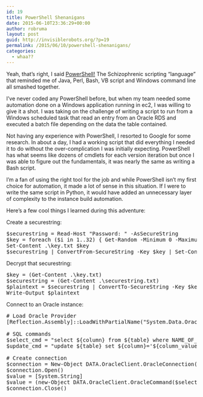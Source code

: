 ```yaml
---
id: 19
title: PowerShell Shenanigans
date: 2015-06-10T23:36:29+00:00
author: robruma
layout: post
guid: http://invisiblerobots.org/?p=19
permalink: /2015/06/10/powershell-shenanigans/
categories:
  - whaa??
---
```

Yeah, that&#8217;s right, I said [PowerShell!](http://en.wikipedia.org/wiki/Windows_PowerShell) The Schizophrenic scripting &#8220;language&#8221; that reminded me of Java, Perl, Bash, VB script and Windows command line all smashed together.
  
I&#8217;ve never coded any PowerShell before, but when my team needed some automation done on a Windows application running in ec2, I was willing to give it a shot. I was taking on the challenge of writing a script to run from a Windows scheduled task that read an entry from an Oracle RDS and executed a batch file depending on the data the table contained.
  
Not having any experience with PowerShell, I resorted to Google for some research. In about a day, I had a working script that did everything I needed it to do without the over-complication I was initially expecting. PowerShell has what seems like dozens of cmdlets for each version iteration but once I was able to figure out the fundamentals, it was nearly the same as writing a Bash script.
  
I&#8217;m a fan of using the right tool for the job and while PowerShell isn&#8217;t my first choice for automation, it made a lot of sense in this situation. If I were to write the same script in Python, it would have added an unnecessary layer of complexity to the instance build automation.
  
Here&#8217;s a few cool things I learned during this adventure:
  
Create a securestring:

<pre>$securestring = Read-Host "Password: " -AsSecureString
$key = foreach ($i in 1..32) { Get-Random -Minimum 0 -Maximum 255 }
Set-Content .\key.txt $key
$securestring | ConvertFrom-SecureString -Key $key | Set-Content .\securestring.txt</pre>

Decrypt that securestring:

<pre>$key = (Get-Content .\key.txt)
$securestring = (Get-Content .\securestring.txt)
$plaintext = $securestring | ConvertTo-SecureString -Key $key | ForEach-Object {[Runtime.InteropServices.Marshal]::PtrToStringAuto(\[Runtime.InteropServices.Marshal]::SecureStringToBSTR($_))}
Write-Output $plaintext</pre>

Connect to an Oracle instance:

<pre># Load Oracle Provider
[Reflection.Assembly]::LoadWithPartialName("System.Data.OracleClient")

# SQL commands
$select_cmd = "select ${column} from ${table} where NAME_OF_COLUMN='${name_of_column}' and NAME_OF_OTHER_COLUMN='${name_of_other_column}'"
$update_cmd = "update ${table} set ${column}='${column_value}' where NAME_OF_COLUMN='${name_of_column}' and NAME_OF_OTHER_COLUMN='${name_of_other_column}'"

# Create connection
$connection = New-Object DATA.OracleClient.OracleConnection("Data Source=${datasource};User Id=${userid};Password=${plaintext}")
$connection.Open()
$value = [System.String]
$value = (new-Object DATA.OracleClient.OracleCommand($select\_cmd,$connection)).ExecuteScalar()
$connection.Close()</pre>